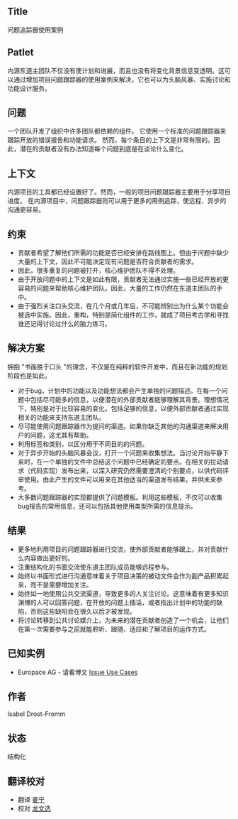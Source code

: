 ## Title

问题追踪器使用案例

## Patlet

内源东道主团队不仅没有使计划和进展，而且也没有将变化背景信息变透明。这可以通过增加项目问题跟踪器的使用案例来解决，它也可以为头脑风暴、实施讨论和功能设计服务。

## 问题

一个团队开发了组织中许多团队都依赖的组件。
它使用一个标准的问题跟踪器来跟踪开放的错误报告和功能请求。
然而，每个条目的上下文是非常有限的。因此，潜在的贡献者没有办法知道每个问题到底是在谈论什么变化。

## 上下文

内源项目的工具都已经设置好了。然而，一般的项目问题跟踪器主要用于分享项目进度。
在内源项目中，问题跟踪器则可以用于更多的用例追踪，使远程、异步的沟通更容易。

## 约束

- 贡献者希望了解他们所需的功能是否已经安排在路线图上。但由于问题中缺少大量的上下文，因此不可能决定现有问题是否符合贡献者的需求。
- 因此，很多重复的问题被打开，核心维护团队不得不处理。
- 由于开放问题中的上下文是如此有限，贡献者无法通过实施一些已经开放的更容易的问题来帮助核心维护团队。因此，大量的工作仍然在东道主团队的手中。
- 由于强烈关注口头交流，在几个月或几年后，不可能辨别出为什么某个功能会被选中实施。因此，重构，特别是简化组件的工作，就成了项目考古学和寻找谁还记得讨论过什么的脑力练习。

## 解决方案

拥抱 "书面胜于口头 "的理念，不仅是在纯粹的软件开发中，而且在新功能的规划阶段也是如此。

- 对于bug，计划中的功能以及功能想法都会产生单独的问题描述。在每一个问题中包括尽可能多的信息，以便潜在的外部贡献者能够理解其背景。理想情况下，特别是对于比较容易的变化，包括足够的信息，以便外部贡献者通过实现相关的功能来支持东道主团队。
- 尽可能使用问题跟踪器作为提问的渠道。如果你缺乏其他的沟通渠道来解决用户的问题，这尤其有帮助。
- 利用标签和类别，以区分用于不同目的的问题。
- 对于异步开始的头脑风暴会议，打开一个问题来收集想法。当讨论开始平静下来时，在一个单独的文件中总结这个问题中已经确定的要点。在相关的拉动请求（代码实现）发布出来，以深入研究仍然需要澄清的个别要点，以供代码评审使用。由此产生的文件可以用来在其他适当的渠道发布结果，并供未来参考。
- 大多数问题跟踪器的实现都提供了问题模板。利用这些模板，不仅可以收集bug报告的常用信息，还可以包括其他使用类型所需的信息提示。

## 结果

- 更多地利用项目的问题跟踪器进行交流，使外部贡献者能够跟上，并对贡献什么内容做出更好的。
- 注重结构化的书面交流使东道主团队成员能够远程参与。
- 始终以书面形式进行沟通意味着关于项目决策的被动文件会作为副产品积累起来，而不是需要增加关注。
- 始终如一地使用公共交流渠道，导致更多的人关注讨论。这意味着有更多知识渊博的人可以回答问题，在开放的问题上插话，或者指出计划中的功能的缺陷，否则这些缺陷会在很久以后才被发现。
- 将讨论转移到公共讨论媒介上，为未来的潜在贡献者创造了一个机会，让他们在第一次需要参与之前就能聆听、跟随、适应和了解项目的运作方式。

## 已知实例

* Europace AG - 请看博文 [Issue Use Cases](https://tech.europace.de/post/using-issues-for-asking-questions-and-tracking-work/)

## 作者

Isabel Drost-Fromm

## 状态

结构化

## 翻译校对

* 翻译 [姜宁](https://github.com/willemjiang)
* 校对 [龙文选](https://github.com/hncslwx)

